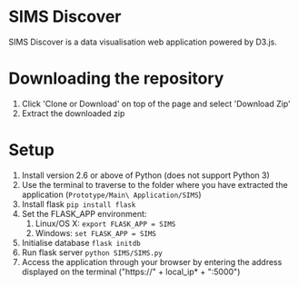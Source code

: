 # SIMS Discover

SIMS Discover is a data visualisation web application powered by D3.js. 

# Downloading the repository
 1. Click 'Clone or Download' on top of the page and select 'Download Zip'
 2. Extract the downloaded zip

# Setup
1. Install version 2.6 or above of Python (does not support Python 3)
2. Use the terminal to traverse to the folder where you have extracted the application (`Prototype/Main\ Application/SIMS`)
3. Install flask `pip install flask`
4. Set the FLASK_APP environment:
    1. Linux/OS X: `export FLASK_APP = SIMS`
    2. Windows: `set FLASK_APP = SIMS`
5.  Initialise database `flask initdb`
6.  Run flask server `python SIMS/SIMS.py`
7. Access the application through your browser by entering the address displayed on the terminal 
("https://" + local_ip* + ":5000")
